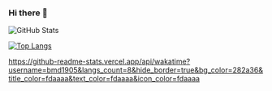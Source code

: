 ### Hi there 👋

<!--
**bmd1905/bmd1905** is a ✨ _special_ ✨ repository because its `README.md` (this file) appears on your GitHub profile.

Here are some ideas to get you started:

- 🔭 I’m currently working on ...
- 🌱 I’m currently learning ...
- 👯 I’m looking to collaborate on ...
- 🤔 I’m looking for help with ...
- 💬 Ask me about ...
- 📫 How to reach me: ...
- 😄 Pronouns: ...
- ⚡ Fun fact: ...
-->

![GitHub Stats](https://github-readme-stats.vercel.app/api?username=bmd1905&theme=tokyonight)

[![Top Langs](https://github-readme-stats.vercel.app/api/top-langs/?username=bmd1905&layout=compact)](https://github.com/anuraghazra/github-readme-stats)

https://github-readme-stats.vercel.app/api/wakatime?username=bmd1905&langs_count=8&hide_border=true&bg_color=282a36&title_color=fdaaaa&text_color=fdaaaa&icon_color=fdaaaa
